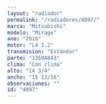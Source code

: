```yaml
---
layout: "radiador"
permalink: "/radiadores/4097/"
marca: "Mitsubishi"
modelo: "Mirage"
ano: "2016"
motor: "L4 1.2"
transmision: "Estándar"
parte: "1350A843"
clima: "Con clima"
alto: "14 3/4"
ancho: "15 13/16"
observaciones: ""
id: "4097"
---
```


